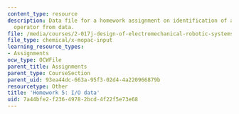 ```yaml
---
content_type: resource
description: Data file for a homework assignment on identification of a response amplitude
  operator from data.
file: /media/courses/2-017j-design-of-electromechanical-robotic-systems-fall-2009/7a44bfe2f23649782bcd4f22f5e73e68_homework5.dat
file_type: chemical/x-mopac-input
learning_resource_types:
- Assignments
ocw_type: OCWFile
parent_title: Assignments
parent_type: CourseSection
parent_uid: 93ea44dc-663a-95f3-02d4-4a220966879b
resourcetype: Other
title: 'Homework 5: I/O data'
uid: 7a44bfe2-f236-4978-2bcd-4f22f5e73e68
---
```

